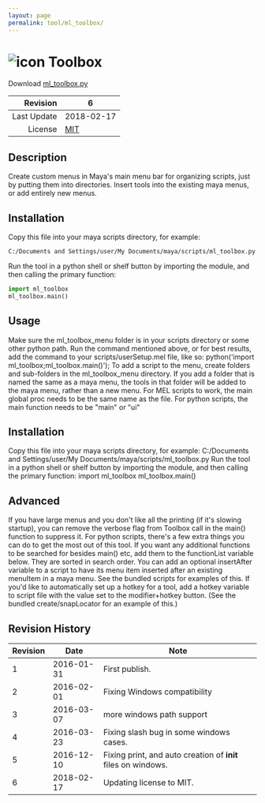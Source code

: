 ```yaml
---
layout: page
permalink: tool/ml_toolbox/
---
```


# ![icon](https://raw.githubusercontent.com/morganloomis/ml_tools/master/icons//ml_toolbox.png) Toolbox
Download [ml_toolbox.py](https://raw.githubusercontent.com/morganloomis/ml_tools/master/ml_toolbox.py)

| Revision | 6 |
|---:|---|
| Last Update | 2018-02-17 |
| License | [MIT](https://opensource.org/licenses/MIT) |

## Description

 Create custom menus in Maya's main menu bar for organizing scripts, just by putting them into directories. Insert tools into the existing maya menus, or add entirely new menus. 

## Installation

Copy this file into your maya scripts directory, for example:

`C:/Documents and Settings/user/My Documents/maya/scripts/ml_toolbox.py`

Run the tool in a python shell or shelf button by importing the module, 
and then calling the primary function:

```python
import ml_toolbox
ml_toolbox.main()
```

## Usage

 Make sure the ml_toolbox_menu folder is in your scripts directory or some other python path. Run the command mentioned above, or for best results, add the command to your scripts/userSetup.mel file, like so:  python('import ml_toolbox;ml_toolbox.main()'); To add a script to the menu, create folders and sub-folders in the ml_toolbox_menu directory. If you add a folder that is named the same as a maya menu, the tools in that folder will be added to the maya menu, rather than a new menu. For MEL scripts to work, the main global proc needs to be the same name as the file. For python scripts, the main function needs to be "main" or "ui" 

## Installation

 Copy this file into your maya scripts directory, for example: C:/Documents and Settings/user/My Documents/maya/scripts/ml_toolbox.py Run the tool in a python shell or shelf button by importing the module, and then calling the primary function: import ml_toolbox ml_toolbox.main() 

## Advanced

 If you have large menus and you don't like all the printing (if it's slowing startup), you can remove the verbose flag from Toolbox call in the main() function to suppress it. For python scripts, there's a few extra things you can do to get the most out of this tool. If you want any additional functions to be searched for besides main() etc, add them to the functionList variable below. They are sorted in search order. You can add an optional insertAfter variable to a script to have its menu item inserted after an existing menuItem in a maya menu. See the bundled scripts for examples of this. If you'd like to automatically set up a hotkey for a tool, add a hotkey variable to script file with the value set to the modifier+hotkey button. (See the bundled create/snapLocator for an example of this.) 

## Revision History

| Revision | Date | Note|
|---|---|---|
|1|2016-01-31|First publish.|
|2|2016-02-01|Fixing Windows compatibility|
|3|2016-03-07|more windows path support|
|4|2016-03-23|Fixing slash bug in some windows cases.|
|5|2016-12-10|Fixing print, and auto creation of __init__ files on windows.|
|6|2018-02-17|Updating license to MIT.|
